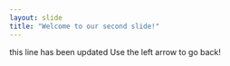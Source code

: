 ```yaml
---
layout: slide
title: "Welcome to our second slide!"
---
```

this line has been updated
Use the left arrow to go back!
